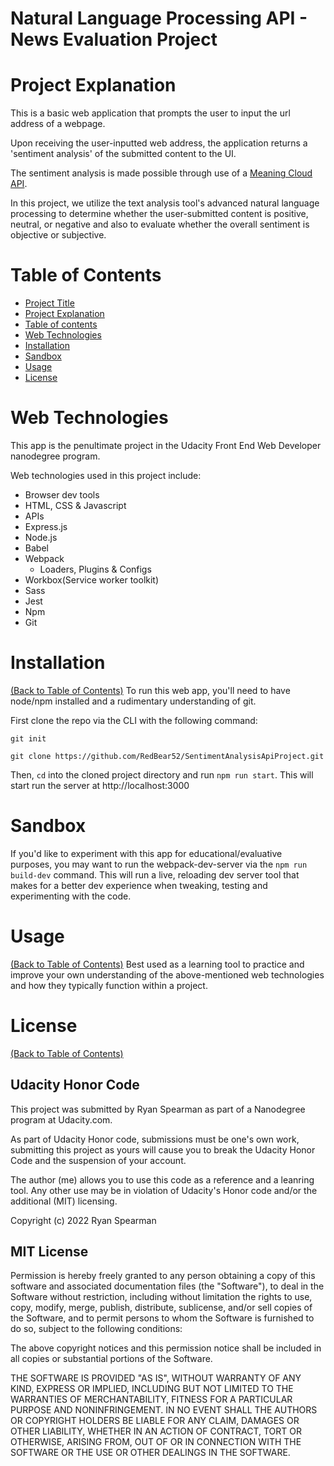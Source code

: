 # Natural Language Processing API - News Evaluation Project

# Project Explanation
This is a basic web application that prompts the user to input the url address of a webpage.

Upon receiving the user-inputted web address, the application returns a 'sentiment analysis' of the submitted content to the UI.

The sentiment analysis is made possible through use of a [Meaning Cloud API](https://www.meaningcloud.com).

In this project, we utilize the text analysis tool's advanced natural language processing to determine whether the user-submitted content is positive, neutral, or negative and also to evaluate whether the overall sentiment is objective or subjective.

# Table of Contents
- [Project Title](#natural-language-processing-API-news-evaluation-project)
- [Project Explanation](#project-explanation)
- [Table of contents](#table-of-contents)
- [Web Technologies](#web-technologies)
- [Installation](#installation)
- [Sandbox](#sandbox)
- [Usage](#usage)
- [License](#license)

# Web Technologies
This app is the penultimate project in the Udacity Front End Web Developer nanodegree program.

Web technologies used in this project include:
- Browser dev tools
- HTML, CSS & Javascript
- APIs
- Express.js
- Node.js
- Babel
- Webpack
    - Loaders, Plugins & Configs
- Workbox(Service worker toolkit)
- Sass
- Jest
- Npm
- Git

# Installation
[(Back to Table of Contents)](#table-of-contents)
To run this web app, you'll need to have node/npm installed and a rudimentary understanding of git.

First clone the repo via the CLI with the following command:

`git init`

`git clone https://github.com/RedBear52/SentimentAnalysisApiProject.git`

Then, `cd` into the cloned project directory and run `npm run start`.
This will start run the server at http://localhost:3000

# Sandbox
If you'd like to experiment with this app for educational/evaluative purposes, you may want to run the webpack-dev-server via the `npm run build-dev` command.
This will run a live, reloading dev server tool that makes for a better dev experience when tweaking, testing and experimenting with the code.

# Usage
[(Back to Table of Contents)](#table-of-contents)
Best used as a learning tool to practice and improve your own understanding of the above-mentioned web technologies and how they typically function within a project.

# License
[(Back to Table of Contents)](#table-of-contents)
## Udacity Honor Code
This project was submitted by Ryan Spearman as part of a Nanodegree program at Udacity.com.

As part of Udacity Honor code, submissions must be one's own work,
submitting this project as yours will cause you to break the Udacity Honor Code
and the suspension of your account.

The author (me) allows you to use this code as a reference and a leanring tool. Any other use may be in violation of Udacity's Honor code and/or the additional (MIT) licensing.

Copyright (c) 2022 Ryan Spearman

## MIT License

Permission is hereby freely granted to any person obtaining a copy
of this software and associated documentation files (the "Software"), to deal
in the Software without restriction, including without limitation the rights
to use, copy, modify, merge, publish, distribute, sublicense, and/or sell
copies of the Software, and to permit persons to whom the Software is
furnished to do so, subject to the following conditions:

The above copyright notices and this permission notice shall be included in all
copies or substantial portions of the Software.

THE SOFTWARE IS PROVIDED "AS IS", WITHOUT WARRANTY OF ANY KIND, EXPRESS OR
IMPLIED, INCLUDING BUT NOT LIMITED TO THE WARRANTIES OF MERCHANTABILITY,
FITNESS FOR A PARTICULAR PURPOSE AND NONINFRINGEMENT. IN NO EVENT SHALL THE
AUTHORS OR COPYRIGHT HOLDERS BE LIABLE FOR ANY CLAIM, DAMAGES OR OTHER
LIABILITY, WHETHER IN AN ACTION OF CONTRACT, TORT OR OTHERWISE, ARISING FROM,
OUT OF OR IN CONNECTION WITH THE SOFTWARE OR THE USE OR OTHER DEALINGS IN THE
SOFTWARE.